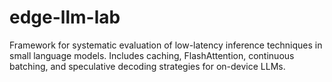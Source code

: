 # edge-llm-lab
Framework for systematic evaluation of low-latency inference techniques in small language models. Includes caching, FlashAttention, continuous batching, and speculative decoding strategies for on-device LLMs.

